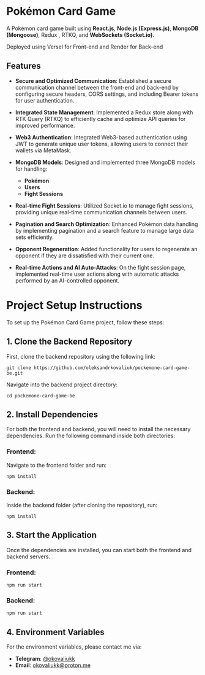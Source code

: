 # Pokémon Card Game

A Pokémon card game built using **React.js**, **Node.js (Express.js)**, **MongoDB (Mongoose)**, Redux , RTKQ, and **WebSockets (Socket.io)**.

Deployed using Versel for Front-end and Render for Back-end

## Features

- **Secure and Optimized Communication**:
  Established a secure communication channel between the front-end and back-end by configuring secure headers, CORS settings, and including Bearer tokens for user authentication.

- **Integrated State Management**:
  Implemented a Redux store along with RTK Query (RTKQ) to efficiently cache and optimize API queries for improved performance.

- **Web3 Authentication**:
  Integrated Web3-based authentication using JWT to generate unique user tokens, allowing users to connect their wallets via MetaMask.

- **MongoDB Models**:
  Designed and implemented three MongoDB models for handling:

  - **Pokémon**
  - **Users**
  - **Fight Sessions**

- **Real-time Fight Sessions**:
  Utilized Socket.io to manage fight sessions, providing unique real-time communication channels between users.

- **Pagination and Search Optimization**:
  Enhanced Pokémon data handling by implementing pagination and a search feature to manage large data sets efficiently.

- **Opponent Regeneration**:
  Added functionality for users to regenerate an opponent if they are dissatisfied with their current one.

- **Real-time Actions and AI Auto-Attacks**:
  On the fight session page, implemented real-time user actions along with automatic attacks performed by an AI-controlled opponent.

# Project Setup Instructions

To set up the Pokémon Card Game project, follow these steps:

## 1. Clone the Backend Repository

First, clone the backend repository using the following link:

```
git clone https://github.com/oleksandrkovaliuk/pockemone-card-game-be.git
```

Navigate into the backend project directory:

```
cd pockemone-card-game-be
```

## 2. Install Dependencies

For both the frontend and backend, you will need to install the necessary dependencies. Run the following command inside both directories:

### Frontend:

Navigate to the frontend folder and run:

```
npm install
```

### Backend:

Inside the backend folder (after cloning the repository), run:

```
npm install
```

## 3. Start the Application

Once the dependencies are installed, you can start both the frontend and backend servers.

### Frontend:

```
npm run start
```

### Backend:

```
npm run start
```

## 4. Environment Variables

For the environment variables, please contact me via:

- **Telegram**: [@okovaliukk](https://t.me/okovaliukk)
- **Email**: okovaliukk@proton.me
